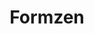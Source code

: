 ---
title: Formzen
description: Library for creating realtime offline-first applications with PWA, Service Workers, IndexedDB.
hero_image: projects/portfolio-website.png
hero_tag: open-source
filter_category:
  - Library
tags:
  - Open Source
  - "SaaS: Software-as-a-Service"
  - Developer Tool
  - Platform
  - TypeScript
  - MQTT
  - SST
  - Pulumi
  - IaaC
links:
  preview: https://replocal.app
  github: https://github.com/aakash-durgabari/formzen
timeline: < 2 months
year: 2024
benefits:
  - 
    metric: 3
    label: Days Delivery
  - 
    metric: 100%
    label: Handover
  - 
    metric: 100%
    label: Knowledge Transfer
---